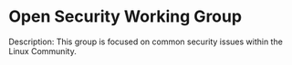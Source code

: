 # Open Security Working Group

Description: This group is focused on common security issues within the Linux Community.
